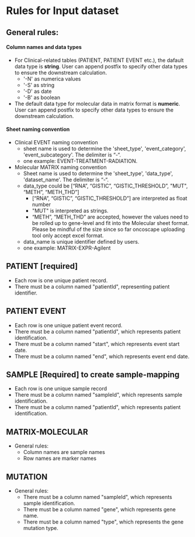 # Rules for Input dataset

## General rules:

#### Column names and data types
- For Clinical-related tables (PATIENT, PATIENT EVENT etc.), the dafault data type is **string**. User can append postfix to specify other data types to ensure the downstream calculation. 
    - '-N' as numerica values
    - '-S' as string
    - '-D' as date
    - '-B' as boolean
- The default data type for molecular data in matrix format is **numeric**. User can append postfix to specify other data types to ensure the downstream calculation. 

#### Sheet naming convention

- Clinical EVENT naming convention
    - sheet name is used to determine the 'sheet_type', 'event_category', 'event_subcategory'. The delimiter is “-“.
    - one example: EVENT-TREATMENT-RADIATION. 
- Molecular MATRIX naming convention
    - Sheet name is used to determine the 'sheet_type', 'data_type', 'dataset_name'. The delimiter is “-“.
    - data_type could be [“RNA”, “GISTIC”, “GISTIC_THRESHOLD”, "MUT", “METH”, “METH_THD”]
        - [“RNA”, “GISTIC”, “GISTIC_THRESHOLD”] are interpreted as float number 
        - "MUT" is interpreted as strings. 
        - “METH”, “METH_THD” are accepted, however the values need to be rolled up to gene-level and fit into the Molecular sheet format. Please be mindful of the size since so far oncoscape uploading tool only accept excel format. 
    - data_name is unique identifier defined by users. 
    - one example: MATRIX-EXPR-Agilent
        
## PATIENT [required]

- Each row is one unique patient record. 
- There must be a column named "patientId", representing patient identifier. 

## PATIENT EVENT 

- Each row is one unique patient event record. 
- There must be a column named "patientId", which represents patient identification.
- There must be a column named "start", which represents event start date. 
- There must be a column named "end", which represents event end date. 

## SAMPLE [Required] to create sample-mapping 

- Each row is one unique sample record
- There must be a column named "sampleId", which represents sample identification. 
- There must be a column named "patientId", which represents patient identification.

## MATRIX-MOLECULAR

- General rules:
    - Column names are sample names
    - Row names are marker names

## MUTATION

- General rules:
    - There must be a column named "sampleId", which represents sample identification.
    - There must be a column named "gene", which represents gene name.
    - There must be a column named "type", which represents the gene mutation type. 






